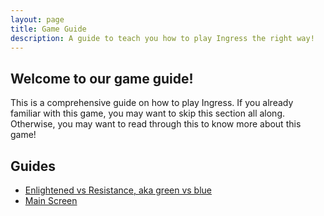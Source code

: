 ```yaml
---
layout: page
title: Game Guide
description: A guide to teach you how to play Ingress the right way!
---
```


## Welcome to our game guide!

This is a comprehensive guide on how to play Ingress. If you already familiar with this
game, you may want to skip this section all along. Otherwise, you may want to read through
this to know more about this game!

## Guides
- [Enlightened vs Resistance, aka green vs blue](/game/enlightened-vs-resistance)
- [Main Screen](/game/main-screen)
